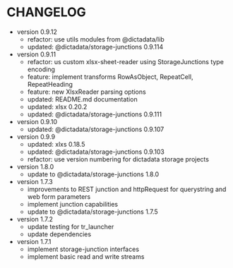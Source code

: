 # CHANGELOG

- version 0.9.12
  - refactor: use utils modules from @dictadata/lib
  - updated: @dictadata/storage-junctions 0.9.114
- version 0.9.11
  - refactor: us custom xlsx-sheet-reader using StorageJunctions type encoding
  - feature: implement transforms RowAsObject, RepeatCell, RepeatHeading
  - feature: new XlsxReader parsing options
  - updated: README.md documentation
  - updated: xlsx 0.20.2
  - updated: @dictadata/storage-junctions 0.9.111
- version 0.9.10
  - updated: @dictadata/storage-junctions 0.9.107
- version 0.9.9
  - updated: xlxs 0.18.5
  - updated: @dictadata/storage-junctions 0.9.103
  - refactor: use version numbering for dictadata storage projects
- version 1.8.0
  - update to @dictadata/storage-junctions 1.8.0
- version 1.7.3
  - improvements to REST junction and httpRequest for querystring and web form parameters
  - implement junction capabilities
  - update to @dictadata/storage-junctions 1.7.5
- version 1.7.2
  - update testing for tr_launcher
  - update dependencies
- version 1.7.1
  - implement storage-junction interfaces
  - implement basic read and write streams
